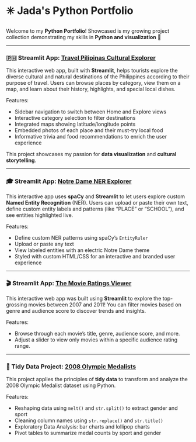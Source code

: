 # ✳️ Jada's Python Portfolio  

Welcome to my **Python Portfolio**! Showcased is my growing project collection demonstrating my skills in **Python and visualization** 🌟  

---

### 🇵🇭 Streamlit App: [Travel Pilipinas Cultural Explorer](https://github.com/jadabau/BAUTISTA-Python-Portfolio/tree/main/StreamlitFinalApp)
This interactive web app, built with **Streamlit**, helps tourists explore the diverse cultural and natural destinations of the Philippines according to their purpose of travel. Users can browse places by category, view them on a map, and learn about their history, highlights, and special local dishes.

Features:
- Sidebar navigation to switch between Home and Explore views
- Interactive category selection to filter destinations
- Integrated maps showing latitude/longitude points
- Embedded photos of each place and their must-try local food
- Informative trivia and food recommendations to enrich the user experience

This project showcases my passion for **data visualization** and **cultural storytelling**.

---

### 🎓 Streamlit App: [Notre Dame NER Explorer](https://github.com/jadabau/BAUTISTA-Python-Portfolio/blob/main/NERStreamlitApp/README.md)
This interactive app uses **spaCy** and **Streamlit** to let users explore custom **Named Entity Recognition** (NER). Users can upload or paste their own text, define custom entity labels and patterns (like “PLACE” or “SCHOOL”), and see entities highlighted live.

Features:
- Define custom NER patterns using spaCy’s `EntityRuler`
- Upload or paste any text
- View labeled entities with an electric Notre Dame theme
- Styled with custom HTML/CSS for an interactive and branded user experience

---

### 🎬 Streamlit App: [The Movie Ratings Viewer](https://github.com/jadabau/BAUTISTA-Python-Portfolio/tree/main/BasicStreamlitApp)

This interactive web app was built using **Streamlit** to explore the top-grossing movies between 2007 and 2011! You can filter movies based on genre and audience score to discover trends and insights.

Features:
- Browse through each movie’s title, genre, audience score, and more.
- Adjust a slider to view only movies within a specific audience rating range.

---

### 🧹 Tidy Data Project: [2008 Olympic Medalists](https://github.com/jadabau/BAUTISTA-Python-Portfolio/tree/main/TidyDataProject)

This project applies the principles of **tidy data** to transform and analyze the 2008 Olympic Medalist dataset using Python.  

Features:
- Reshaping data using `melt()` and `str.split()` to extract gender and sport
- Cleaning column names using `str.replace()` and `str.title()`
- Exploratory Data Analysis: bar charts and lollipop charts
- Pivot tables to summarize medal counts by sport and gender
